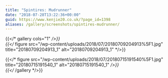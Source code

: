 ```yaml
---
title: "Spintires: Mudrunner"
date: "2018-07-28T13:22:36+00:00"
guid: https://www.kenjie20.co.uk/?page_id=1398
aliases: /gallery/screenshots/spintires-mudrunner/
---
```

  
{{</* gallery cols="1" */>}}  
{{</* figure src="/wp-content/uploads/2018/07/20180709204913%5F1.jpg" title="20180709204913\_1" alt="20180709204913\_1" */>}}

{{</* figure src="/wp-content/uploads/2018/07/20180715191540%5F1.jpg" title="20180715191540\_1" alt="20180715191540\_1" */>}}  
{{</* /gallery */>}}  
